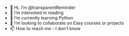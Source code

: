 - 👋 Hi, I’m @transparentReminder
- 👀 I’m interested in reading
- 🌱 I’m currently learning Python
- 💞️ I’m looking to collaborate on Easy courses or projects
- 📫 How to reach me - I don't know

<!---
transparentReminder/transparentReminder is a ✨ special ✨ repository because its `README.md` (this file) appears on your GitHub profile.
You can click the Preview link to take a look at your changes.
--->
